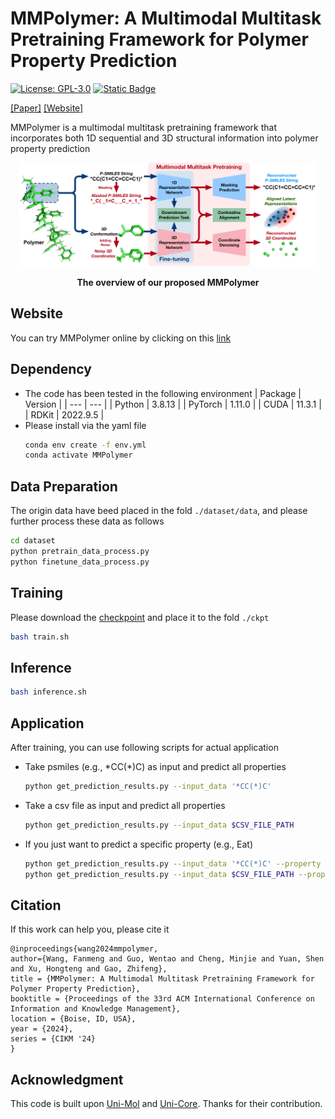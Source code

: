 # MMPolymer: A Multimodal Multitask Pretraining Framework for Polymer Property Prediction
[![License: GPL-3.0](https://img.shields.io/badge/License-GPL--3.0-blue)](https://github.com/FanmengWang/MMPolymer/blob/master/LICENSE.txt)
[![Static Badge](https://img.shields.io/badge/PyTorch-red)](https://pytorch.org/)


[[Paper]](https://dl.acm.org/doi/10.1145/3627673.3679684) [[Website]](https://bohrium.dp.tech/apps/mmpolymer) 


MMPolymer is a multimodal multitask pretraining framework that incorporates both 1D sequential and 3D structural information into polymer property prediction
<p align="center"><img src="figures/Overview.png" width=95%></p>
<p align="center"><b>The overview of our proposed MMPolymer</b></p>


Website
------------
You can try MMPolymer online by clicking on this [link](https://bohrium.dp.tech/apps/mmpolymer)


Dependency
------------
- The code has been tested in the following environment
  | Package | Version |
  | --- | --- |
  | Python | 3.8.13 |
  | PyTorch | 1.11.0 |
  | CUDA | 11.3.1 |
  | RDKit | 2022.9.5 |
- Please install via the yaml file
  ```bash
  conda env create -f env.yml
  conda activate MMPolymer
  ```


Data Preparation
------------
The origin data have beed placed in the fold `./dataset/data`, and please further process these data as follows
  ```bash
  cd dataset
  python pretrain_data_process.py
  python finetune_data_process.py
  ```


Training
------------
Please download the [checkpoint](https://drive.google.com/file/d/1A_5_dzVYuA2ZG4Bb9POfkzEEjkLb7WiE/view?usp=sharing) and place it to the fold `./ckpt`
  ```bash
  bash train.sh
  ```


Inference
------------
  ```bash
  bash inference.sh
  ```


Application
------------
After training, you can use following scripts for actual application
- Take psmiles (e.g., \*CC(\*)C) as input and predict all properties
  ```bash
  python get_prediction_results.py --input_data '*CC(*)C'
  ```
- Take a csv file as input and predict all properties
  ```bash
  python get_prediction_results.py --input_data $CSV_FILE_PATH 
  ```
- If you just want to predict a specific property (e.g., Eat) 
  ```bash
  python get_prediction_results.py --input_data '*CC(*)C' --property Eat
  python get_prediction_results.py --input_data $CSV_FILE_PATH --property Eat
  ```


Citation
------------
If this work can help you, please cite it 
```
@inproceedings{wang2024mmpolymer,
author={Wang, Fanmeng and Guo, Wentao and Cheng, Minjie and Yuan, Shen and Xu, Hongteng and Gao, Zhifeng},
title = {MMPolymer: A Multimodal Multitask Pretraining Framework for Polymer Property Prediction},
booktitle = {Proceedings of the 33rd ACM International Conference on Information and Knowledge Management},
location = {Boise, ID, USA},
year = {2024},
series = {CIKM '24}
}
```


Acknowledgment
--------
This code is built upon [Uni-Mol](https://github.com/dptech-corp/Uni-Mol) and [Uni-Core](https://github.com/dptech-corp/Uni-Core). Thanks for their contribution.
